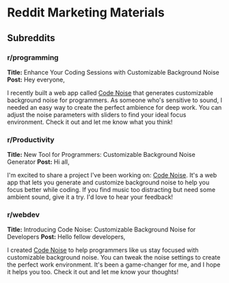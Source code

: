 # Reddit Marketing Materials

## Subreddits

### r/programming
**Title:** Enhance Your Coding Sessions with Customizable Background Noise
**Post:**
Hey everyone,

I recently built a web app called [Code Noise](https://code-noise.vercel.app) that generates customizable background noise for programmers. As someone who's sensitive to sound, I needed an easy way to create the perfect ambience for deep work. You can adjust the noise parameters with sliders to find your ideal focus environment. Check it out and let me know what you think!

### r/Productivity
**Title:** New Tool for Programmers: Customizable Background Noise Generator
**Post:**
Hi all,

I'm excited to share a project I've been working on: [Code Noise](https://code-noise.vercel.app). It's a web app that lets you generate and customize background noise to help you focus better while coding. If you find music too distracting but need some ambient sound, give it a try. I'd love to hear your feedback!

### r/webdev
**Title:** Introducing Code Noise: Customizable Background Noise for Developers
**Post:**
Hello fellow developers,

I created [Code Noise](https://code-noise.vercel.app) to help programmers like us stay focused with customizable background noise. You can tweak the noise settings to create the perfect work environment. It's been a game-changer for me, and I hope it helps you too. Check it out and let me know your thoughts!
